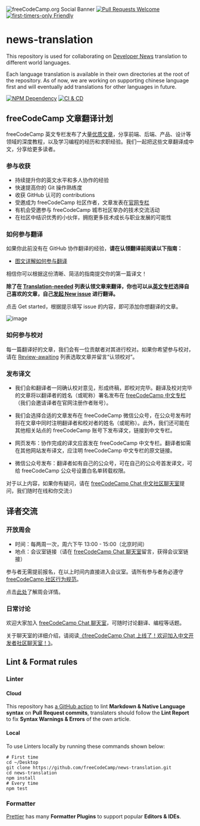 ![freeCodeCamp.org Social Banner](https://s3.amazonaws.com/freecodecamp/wide-social-banner.png)
[![Pull Requests Welcome](https://img.shields.io/badge/PRs-welcome-brightgreen.svg?style=flat)][1]
[![first-timers-only Friendly](https://img.shields.io/badge/first--timers--only-friendly-blue.svg)][2]

# news-translation

This repository is used for collaborating on [Developer News][3] translation to different world languages.

Each language translation is available in their own directories at the root of the repository. As of now, we are working on supporting chinese language first and will eventually add translations for other languages in future.

[![NPM Dependency](https://david-dm.org/freeCodeCamp/news-translation.svg)][4]
[![CI & CD](https://github.com/freeCodeCamp/news-translation/workflows/CI%20&%20CD/badge.svg)][5]

## freeCodeCamp 文章翻译计划

freeCodeCamp 英文专栏发布了大量[优质文章][6]，分享前端、后端、产品、设计等领域的深度教程，以及学习编程的经历和求职经验。我们一起把这些文章翻译成中文，分享给更多读者。

### 参与收获

-   持续提升你的英文水平和多人协作的经验
-   快速提高你的 Git 操作熟练度
-   收获 GitHub 认可的 contributions
-   受邀成为 freeCodeCamp 社区作者，文章发表在[官网专栏][7]
-   有机会受邀参与 freeCodeCamp 城市社区举办的技术交流活动
-   在社区中结识优秀的小伙伴，拥抱更多技术成长与职业发展的可能性


### 如何参与翻译

如果你此前没有在 GitHub 协作翻译的经验，**请在认领翻译前阅读以下指南：**

-   [图文详解如何参与翻译][8]

相信你可以根据这份清晰、简洁的指南提交你的第一篇译文！

**除了在 [Translation-needed](https://github.com/freeCodeCamp/news-translation/issues?q=is%3Aissue+is%3Aopen+label%3ATranslation-needed) 列表认领文章来翻译，你也可以从[英文专栏](https://www.freecodecamp.org/news)选择自己喜欢的文章，自己[发起 New issue](https://github.com/freeCodeCamp/news-translation/issues/new/choose) 进行翻译。**

点击 Get started，根据提示填写 issue 的内容，即可添加你想翻译的文章。

![image](https://user-images.githubusercontent.com/19358186/114123554-1e87fb80-9925-11eb-9dab-18f8a4964782.png)

### 如何参与校对

每一篇翻译好的文章，我们会有一位贡献者对其进行校对。如果你希望参与校对，请在 [Review-awaiting][13] 列表选取文章并留言“认领校对”。

### 发布译文

- 我们会和翻译者一同确认校对意见，形成终稿，即校对完毕。翻译及校对完毕的文章将以翻译者的姓名（或昵称）署名发布在 [freeCodeCamp 中文专栏][14]（我们会邀请译者在官网注册作者账号）。

- 我们会选择合适的文章发布在 freeCodeCamp 微信公众号，在公众号发布时将在文章中同时注明翻译者和校对者的姓名（或昵称）。此外，我们还可能在其他相关站点的 freeCodeCamp 账号下发布译文，链接到中文专栏。

- 网页发布：协作完成的译文应首发在 freeCodeCamp 中文专栏。翻译者如需在其他网站发布译文，应注明 freeCodeCamp 中文专栏的原文链接。

- 微信公众号发布：翻译者如有自己的公众号，可在自己的公众号首发译文，可给 freeCodeCamp 公众号设置白名单转载权限。

对于以上内容，如果你有疑问，请在 [freeCodeCamp Chat 中文社区聊天室](https://discord.gg/PRyKn3Vbay)提问，我们随时在线和你交流:)

## 译者交流

### 开放周会

- 时间：每两周一次，周六下午 13:00 - 15:00（北京时间）
- 地点：会议室链接（请在 [freeCodeCamp Chat 聊天室](https://discord.gg/PRyKn3Vbay)留言，获得会议室链接）

参与者无需提前报名，在以上时间内直接进入会议室。请所有参与者务必遵守 [freeCodeCamp 社区行为规范](https://chinese.freecodecamp.org/news/code-of-conduct/)。

点击[此处](https://chinese.freecodecamp.org/forum/t/topic/1981)了解周会详情。

### 日常讨论

欢迎大家加入 [freeCodeCamp Chat 聊天室](https://discord.gg/PRyKn3Vbay)，可随时讨论翻译、编程等话题。

关于聊天室的详细介绍，请阅读[《freeCodeCamp Chat 上线了！欢迎加入中文开发者社区聊天室！》](https://chinese.freecodecamp.org/news/freecodecamp-chat/)。

## Lint & Format rules

### Linter

#### Cloud

This repository has [a GitHub action][15] to lint **Markdown & Native Language syntax** on **Pull Request commits**, translaters should follow the **Lint Report** to fix **Syntax Warnings & Errors** of the own article.

#### Local

To use Linters locally by running these commands shown below:

```Shell
# First time
cd ~/Desktop
git clone https://github.com/freeCodeCamp/news-translation.git
cd news-translation
npm install
# Every time
npm test
```

### Formatter

[Prettier][16] has many **Formatter Plugins** to support popular **Editors & IDEs**.

[1]: http://makeapullrequest.com/
[2]: http://www.firsttimersonly.com/
[3]: https://www.freecodecamp.org/news
[4]: https://david-dm.org/freeCodeCamp/news-translation
[5]: https://github.com/freeCodeCamp/news-translation/actions
[6]: https://www.freecodecamp.org/news/
[7]: https://chinese.freecodecamp.org/news/
[8]: https://github.com/freeCodeCamp/news-translation/blob/master/Contributing.md
[9]: https://github.com/freeCodeCamp/news-translation/wiki/%E7%BF%BB%E8%AF%91%E6%8A%80%E5%B7%A7
[10]: https://github.com/freeCodeCamp/news-translation/wiki/words_list
[11]: https://github.com/freeCodeCamp/news-translation/issues/46
[12]: https://github.com/freeCodeCamp/news-translation/wiki/%E5%8D%8F%E4%BD%9C%E6%B5%81%E7%A8%8B
[13]: https://github.com/freeCodeCamp/news-translation/issues?q=is%3Aissue+is%3Aopen+label%3AReview-awaiting
[14]: https://chinese.freecodecamp.org/news/
[15]: https://github.com/freeCodeCamp/news-translation/actions?query=workflow%3A%22CI+%26+CD%22
[16]: https://prettier.io/
